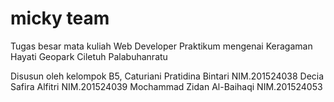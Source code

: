 # micky team
Tugas besar mata kuliah Web Developer Praktikum mengenai Keragaman Hayati Geopark Ciletuh Palabuhanratu

Disusun oleh kelompok B5,
Caturiani Pratidina Bintari NIM.201524038
Decia Safira Alfitri NIM.201524039
Mochammad Zidan Al-Baihaqi NIM.201524053